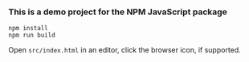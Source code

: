 ### This is a demo project for the NPM JavaScript package

```
npm install
npm run build
```

Open `src/index.html` in an editor, click the browser icon, if supported.
